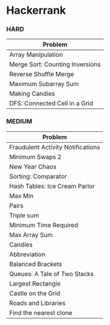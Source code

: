 # Hackerrank
### HARD

| Problem                                      |
|----------------------------------------------|
| Array Manipulation                           |
| Merge Sort: Counting Inversions              |
| Reverse Shuffle Merge                        |
| Maximum Subarray Sum                         |
| Making Candies                               |
| DFS: Connected Cell in a Grid                |

### MEDIUM

| Problem                                      |
|----------------------------------------------|
| Fraudulent Activity Notifications            | 
| Minimum Swaps 2                              |
| New Year Chaos                               |    
| Sorting: Comparator                          |
| Hash Tables: Ice Cream Parlor                |
| Max Min                                      |
| Pairs                                        |
| Triple sum                                   |
| Minimum Time Required                        |
| Max Array Sum                                |
| Candies                                      |
| Abbreviation                                 |
| Balanced Brackets                            |
| Queues: A Tale of Two Stacks                 |
| Largest Rectangle                            |
| Castle on the Grid                           |
| Roads and Libraries                          |
| Find the nearest clone                       |